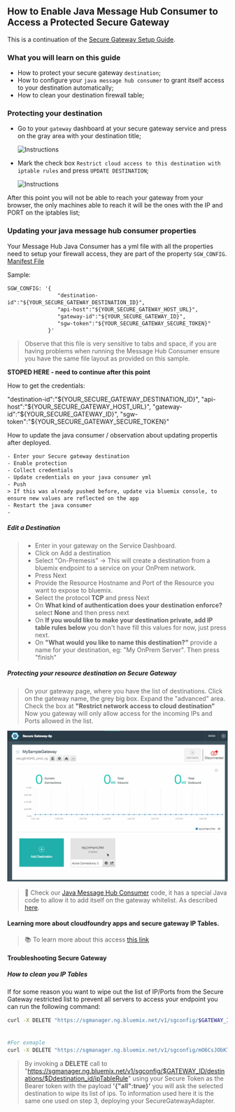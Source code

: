 

## How to Enable Java Message Hub Consumer to Access a Protected Secure Gateway

This is a continuation of the [Secure Gateway Setup Guide](Lab/Contents/BMX-SecureGateway/Sample-Setup.md).

### What you will learn on this guide

- How to protect your secure gateway `destination`;
- How to configure your `java message hub consumer` to grant itself access to your destination automatically;
- How to clean your destination firewall table;

### Protecting your destination

- Go to your `gateway` dashboard at your secure gateway service and press on the gray area with your destination title;

  ![Instructions](img/SGW_21.png)

- Mark the check box `Restrict cloud access to this destination with iptable rules` and press `UPDATE DESTINATION`;

  ![Instructions](img/SGW_22.png)

After this point you will not be able to reach your gateway from your browser, the only machines able to reach it will be the ones with the IP and PORT on the iptables list;

### Updating your java message hub consumer properties

Your Message Hub Java Consumer has a yml file with all the properties need to setup your firewall access, they are part of the property `SGW_CONFIG`. [Manifest File](/MessageHubConsumer/manifest.yml)

Sample:
```
SGW_CONFIG: '{
                "destination-id":"${YOUR_SECURE_GATEWAY_DESTINATION_ID}",
                "api-host":"${YOUR_SECURE_GATEWAY_HOST_URL}",
                "gateway-id":"${YOUR_SECURE_GATEWAY_ID}",
                "sgw-token":"${YOUR_SECURE_GATEWAY_SECURE_TOKEN}"
             }'
```
> Observe that this file is very sensitive to tabs and space, if you are having problems when running the Message Hub Consumer ensure you have the same file layout as provided on this sample.


**STOPED HERE - need to continue after this point**

How to get the credentials:

"destination-id":"${YOUR_SECURE_GATEWAY_DESTINATION_ID}",
"api-host":"${YOUR_SECURE_GATEWAY_HOST_URL}",
"gateway-id":"${YOUR_SECURE_GATEWAY_ID}",
"sgw-token":"${YOUR_SECURE_GATEWAY_SECURE_TOKEN}"


How to update the java consumer / observation about updating propertis after deployed.  

```
- Enter your Secure gateway destination
- Enable protection
- Collect credentials
- Update credentials on your java consumer yml
- Push
> If this was already pushed before, update via bluemix console, to ensure new values are reflected on the app
- Restart the java consumer
-
```



##### Edit a Destination
> - Enter in your gateway on the Service Dashboard.
> - Click on Add a destination
> - Select "On-Premesis" -> This will create a destination from a bluemix endpoint to a service on your OnPrem network.
> - Press Next
> - Provide the Resource Hostname and Port of the Resource you want to expose to bluemix.
> - Select the protocol **TCP** and press Next
> - On **What kind of authentication does your destination enforce?** select **None** and then press next
> - On **If you would like to make your destination private, add IP table rules below** you don't have fill this values for now, just press next.  
> - On **"What would you like to name this destination?"** provide a name for your destination, eg: "My OnPrem Server". Then press "finish"



##### Protecting your resource destination on Secure Gateway
> On your gateway page, where you have the list of destinations.
> Click on the gateway name, the grey big box.
> Expand the "advanced" area.
> Check the box at **"Restrict network access to cloud destination"**
> Now you gateway will only allow access for the incoming IPs and Ports allowed in the list.

![Instructions](/Lab/img/SGW_3_Step1_EnableProtectedEndpoint.gif)


> :memo: Check our [Java Message Hub Consumer](/Lab/Contents/BMX-Java-Message-Hub-Consumer/Readme.md) code, it has a special Java code to allow it to add itself on the gateway whitelist. As described [here](https://console.ng.bluemix.net/docs/services/SecureGateway/sg_023.html#sg_033).


#### Learning more about cloudfoundry apps and secure gateway IP Tables.

> :books: To learn more about this access [this link](https://console.ng.bluemix.net/docs/services/SecureGateway/sg_023.html#sg_033)

#### Troubleshooting Secure Gateway

##### How to clean you IP Tables
If for some reason you want to wipe out the list of IP/Ports from the Secure Gateway restricted list to prevent all servers to access your endpoint you can run the following command:

```bash
curl -X DELETE "https://sgmanager.ng.bluemix.net/v1/sgconfig/$GATEWAY_ID/destinations/$Ddestination_id/ipTableRule"    -H "Authorization: Bearer $SECURE_TOKEN" -H "Content-type:  application/json" -d     '{"all":true}'  -k


#For exmaple
curl -X DELETE "https://sgmanager.ng.bluemix.net/v1/sgconfig/mO6CsJObK7T_prod_ng/destinations/mO6CsJObK7T_rnS/ipTableRule"    -H "Authorization: Bearer eyJhbGciOiJIUzI1NiIsInR5cCI6IkpXVCJ9**longtoken**DnRkAed-m8x7xbiTxs6wGTgzeXL2Gv-sKzCov5Fcr5U" -H "Content-type:  application/json" -d     '{"all":true}'  -k
```

> By invoking a **DELETE** call to "https://sgmanager.ng.bluemix.net/v1/sgconfig/$GATEWAY_ID/destinations/$Ddestination_id/ipTableRule" using your Secure Token as the Bearer token with  the payload **'{"all":true}'** you will ask the selected destination to wipe its list of ips.
> To information used here it is the same one used on step 3, deploying your SecureGatewayAdapter.
